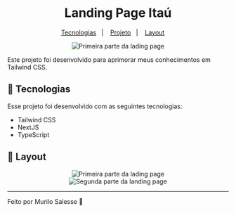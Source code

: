<h1 align="center"> Landing Page  Itaú </h1>

<p align="center">
  <a href="#-tecnologias">Tecnologias</a>&nbsp;&nbsp;&nbsp;|&nbsp;&nbsp;&nbsp;
  <a href="#-projeto">Projeto</a>&nbsp;&nbsp;&nbsp;|&nbsp;&nbsp;&nbsp;
  <a href="#-layout">Layout</a>&nbsp;&nbsp;&nbsp;&nbsp;&nbsp;&nbsp;
</p>

<p align="center">
  <img src="https://i.imgur.com/Y9zftln.jpeg" alt="Primeira parte da lading page">
  <br>
</p>

<p>
  Este projeto foi desenvolvido para aprimorar meus conhecimentos em Tailwind CSS.
</p>

## 🚀 Tecnologias

Esse projeto foi desenvolvido com as seguintes tecnologias:

- Tailwind CSS
- NextJS
- TypeScript

## 🔖 Layout

<p align="center">
  <img src="https://i.imgur.com/Y9zftln.jpeg" alt="Primeira parte da lading page">
  <br>
  <img src="https://i.imgur.com/ANPw9dI.jpeg" alt="Segunda parte da landing page">
  <br>
</p>

---
Feito por Murilo Salesse 👋
